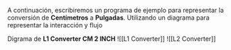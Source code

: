 A continuación, escribiremos un programa de ejemplo para representar la conversión de **Centímetros** a **Pulgadas**. Utilizando un diagrama para representar la interacción y flujo

Digrama de **L1 Converter CM 2 INCH** ![[L1 Converter]]
 ![[L2 Converter]]

